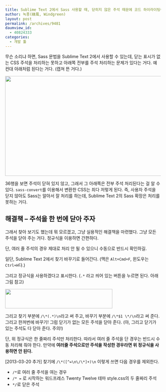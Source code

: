 ```yaml
---
title: Sublime Text 2에서 Sass 사용할 때, 닫히지 않은 주석 때문에 코드 하이라이팅이 잘 되지 않는 문제 해결
author: 녹풍(綠風, Windgreen)
layout: post
permalink: /archives/9481
daumview_id:
  - 40824333
categories:
  - 개발 툴
---
```

무슨 소리냐 하면, Sass 문법을 Sublime Text 2에서 사용할 수 있는데, 닫는 표시가 없는 CSS 주석을 처리하는 못하고 아래쪽 전부를 주석 처리하는 문제가 있다는 거다. 예컨대 아래처럼 된다는 거다. (캡쳐 뜬 거다.)

<img class="alignnone" alt="" src="http://dl.dropbox.com/u/15546257/blog/mytory/sass-comment-example.png" width="561" height="324" />

36행을 보면 주석이 닫혀 있지 않고, 그래서 그 아래쪽은 전부 주석 처리된다는 걸 알 수 있다. `sass-convert`를 이용해서 변환한 CSS는 죄다 저렇게 된다. 즉, 사용자 주석을 닫지 않아도 Sass는 알아서 잘 처리를 하는데, Sublime Text 2의 Sass 확장은 처리를 못하는 거다.

## 해결책 &#8211; 주석을 한 번에 닫아 주자

그래서 찾아 보기도 했는데 뭐 모르겠고, 그냥 실용적인 해결책을 마련했다. 그냥 모든 주석을 닫아 주는 거다. 정규식을 이용하면 간편하다.

단, 여러 줄 주석의 경우 제대로 처리 안 될 수 있으니 수동으로 반드시 확인하길.

일단, Sublime Text 2에서 찾기 바꾸기로 들어간다. (맥은 `Alt+Cmd+F`, 윈도우는 `Ctrl+H`다.)

그리고 정규식을 사용하겠다고 표시한다. (`.*` 라고 씌어 있는 버튼을 누르면 된다. 아래 그림 참고)

<img class="alignnone" alt="" src="http://dl.dropbox.com/u/15546257/blog/mytory/sumlime-text-2-regex-find.png" width="347" height="63" />

그리고 찾기 부분에 `/\*(.*)\n`라고 써 주고, 바꾸기 부분에 `/\*$1 \*/\n`라고 써 준다. 그리고 한꺼번에 바꾸기! 그럼 닫기가 없는 모든 주석을 닫아 준다. (아, 그리고 닫기가 있는 주석도 다 닫아 준다. 주의!)

단, 위 정규식은 한 줄짜리 주석만 처리한다. 따라서 여러 줄 주석을 단 경우는 반드시 수동 처리해 줘야 한다. 만약에 **여러줄 주석으로만 주석을 작성한 경우라면 위 정규식을 사용하면 안 된다.**

[2013-03-20 추가] 찾기에 `/\*([^=\n\/\*]+)\n` 이렇게 쓰면 다음 경우를 제외한다.

*   `/*`로 여러 줄 주석을 여는 경우
*   `/* =` 로 시작하는 워드프레스 Twenty Twelve 테마 style.css의 두 줄짜리 주석
*   `*/`로 닫은 주석